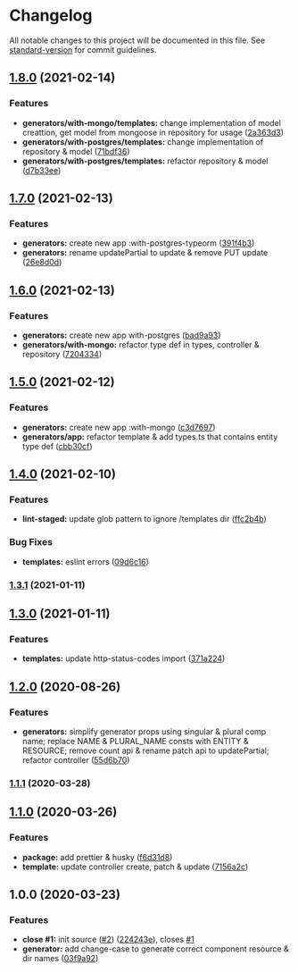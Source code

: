 # Changelog

All notable changes to this project will be documented in this file. See [standard-version](https://github.com/conventional-changelog/standard-version) for commit guidelines.

## [1.8.0](https://github.com/boringcodes/create-service-component/compare/v1.7.0...v1.8.0) (2021-02-14)

### Features

- **generators/with-mongo/templates:** change implementation of model creattion, get model from mongoose in repository for usage ([2a363d3](https://github.com/boringcodes/create-service-component/commit/2a363d3db1f25467ee8b98b328a3644f545495c4))
- **generators/with-postgres/templates:** change implementation of repository & model ([71bdf36](https://github.com/boringcodes/create-service-component/commit/71bdf3627d916c1e8d0c35af57db300d6b8af00e))
- **generators/with-postgres/templates:** refactor repository & model ([d7b33ee](https://github.com/boringcodes/create-service-component/commit/d7b33ee13e083d614fde50bddcc3c238010cc6c0))

## [1.7.0](https://github.com/boringcodes/create-service-component/compare/v1.6.0...v1.7.0) (2021-02-13)

### Features

- **generators:** create new app :with-postgres-typeorm ([391f4b3](https://github.com/boringcodes/create-service-component/commit/391f4b310be9caeee5d3961d2d34e32dca2771ce))
- **generators:** rename updatePartial to update & remove PUT update ([26e8d0d](https://github.com/boringcodes/create-service-component/commit/26e8d0d4a125a754471e0b95a863f8afabab6a7f))

## [1.6.0](https://github.com/boringcodes/create-service-component/compare/v1.5.0...v1.6.0) (2021-02-13)

### Features

- **generators:** create new app with-postgres ([bad9a93](https://github.com/boringcodes/create-service-component/commit/bad9a933b9839736f021ca5f25bdedf43e0ec0c9))
- **generators/with-mongo:** refactor type def in types, controller & repository ([7204334](https://github.com/boringcodes/create-service-component/commit/720433444c0e09d4220656d1b6f614e466f54621))

## [1.5.0](https://github.com/boringcodes/create-service-component/compare/v1.4.0...v1.5.0) (2021-02-12)

### Features

- **generators:** create new app :with-mongo ([c3d7697](https://github.com/boringcodes/create-service-component/commit/c3d7697d02fa7777747a8c91c15fd1f95e591500))
- **generators/app:** refactor template & add types.ts that contains entity type def ([cbb30cf](https://github.com/boringcodes/create-service-component/commit/cbb30cf87a1c5e8d6ed0bda8ec5853ed0aec7417))

## [1.4.0](https://github.com/boringcodes/create-service-component/compare/v1.3.1...v1.4.0) (2021-02-10)

### Features

- **lint-staged:** update glob pattern to ignore /templates dir ([ffc2b4b](https://github.com/boringcodes/create-service-component/commit/ffc2b4b46f72c3588f3e605094eeb62eb60dc2d6))

### Bug Fixes

- **templates:** eslint errors ([09d6c16](https://github.com/boringcodes/create-service-component/commit/09d6c16917c1cffbc3a8c77089ca655fc3816528))

### [1.3.1](https://github.com/boringcodes/create-service-component/compare/v1.3.0...v1.3.1) (2021-01-11)

## [1.3.0](https://github.com/boringcodes/create-service-component/compare/v1.2.0...v1.3.0) (2021-01-11)

### Features

- **templates:** update http-status-codes import ([371a224](https://github.com/boringcodes/create-service-component/commit/371a2244bc857371b16804d7cf9d563c672cf1e7))

## [1.2.0](https://github.com/boringcodes/create-service-component/compare/v1.1.1...v1.2.0) (2020-08-26)

### Features

- **generators:** simplify generator props using singular & plural comp name; replace NAME & PLURAL_NAME consts with ENTITY & RESOURCE; remove count api & rename patch api to updatePartial; refactor controller ([55d6b70](https://github.com/boringcodes/create-service-component/commit/55d6b700df9ca5e21e495c71782df8aa7c890868))

### [1.1.1](https://github.com/boringcodes/create-service-component/compare/v1.1.0...v1.1.1) (2020-03-28)

## [1.1.0](https://github.com/boringcodes/create-service-component/compare/v1.0.0...v1.1.0) (2020-03-26)

### Features

- **package:** add prettier & husky ([f6d31d8](https://github.com/boringcodes/create-service-component/commit/f6d31d8e17fd68f49908aad35ff0124acf951569))
- **template:** update controller create, patch & update ([7156a2c](https://github.com/boringcodes/create-service-component/commit/7156a2c25a604eed62ff9d29d7c4b335a5beca5b))

## 1.0.0 (2020-03-23)

### Features

- **close #1:** init source ([#2](https://github.com/boringcodes/create-service-component/issues/2)) ([224243e](https://github.com/boringcodes/create-service-component/commit/224243e3094769880b7a62d0677c9c56cffff064)), closes [#1](https://github.com/boringcodes/create-service-component/issues/1)
- **generator:** add change-case to generate correct component resource & dir names ([03f9a92](https://github.com/boringcodes/create-service-component/commit/03f9a927b37e5d8d2b5d8117c4bcb911879c59da))
